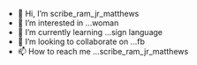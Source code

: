 - 👋 Hi, I’m scribe_ram_jr_matthews
- 👀 I’m interested in ...woman
- 🌱 I’m currently learning ...sign language 
- 💞️ I’m looking to collaborate on ...fb
- 📫 How to reach me ...scribe_ram_jr_matthews
<!---
scriberamjrmatthews/scriberamjrmatthews is a ✨ special ✨ repository because its `README.md` (this file) appears on your GitHub profile.
You can click the Preview link to take a look at your changes.
--->
